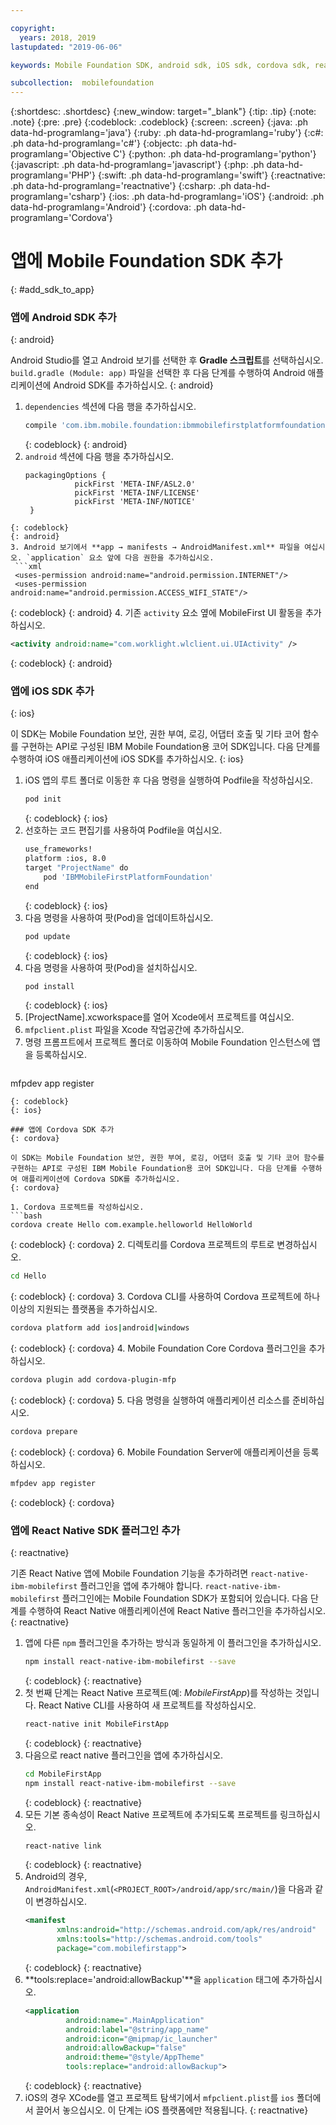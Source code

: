 ```yaml
---

copyright:
  years: 2018, 2019
lastupdated: "2019-06-06"

keywords: Mobile Foundation SDK, android sdk, iOS sdk, cordova sdk, react native sdk

subcollection:  mobilefoundation
---
```


{:shortdesc: .shortdesc}
{:new_window: target="_blank"}
{:tip: .tip}
{:note: .note}
{:pre: .pre}
{:codeblock: .codeblock}
{:screen: .screen}
{:java: .ph data-hd-programlang='java'}
{:ruby: .ph data-hd-programlang='ruby'}
{:c#: .ph data-hd-programlang='c#'}
{:objectc: .ph data-hd-programlang='Objective C'}
{:python: .ph data-hd-programlang='python'}
{:javascript: .ph data-hd-programlang='javascript'}
{:php: .ph data-hd-programlang='PHP'}
{:swift: .ph data-hd-programlang='swift'}
{:reactnative: .ph data-hd-programlang='reactnative'}
{:csharp: .ph data-hd-programlang='csharp'}
{:ios: .ph data-hd-programlang='iOS'}
{:android: .ph data-hd-programlang='Android'}
{:cordova: .ph data-hd-programlang='Cordova'}

#	앱에 Mobile Foundation SDK 추가
{: #add_sdk_to_app}

### 앱에 Android SDK 추가
{: android}

Android Studio를 열고 Android 보기를 선택한 후 **Gradle 스크립트**를 선택하십시오. `build.gradle (Module: app)` 파일을 선택한 후 다음 단계를 수행하여 Android 애플리케이션에 Android SDK를 추가하십시오.
{: android}

1. `dependencies` 섹션에 다음 행을 추가하십시오.
   ```bash
   compile 'com.ibm.mobile.foundation:ibmmobilefirstplatformfoundation:8.0.+'
   ```
   {: codeblock}
   {: android}
2. `android` 섹션에 다음 행을 추가하십시오.
   ```
   packagingOptions {
              pickFirst 'META-INF/ASL2.0'
              pickFirst 'META-INF/LICENSE'
              pickFirst 'META-INF/NOTICE'
    }
  ```
  {: codeblock}
  {: android}
3. Android 보기에서 **app → manifests → AndroidManifest.xml** 파일을 여십시오. `application` 요소 앞에 다음 권한을 추가하십시오.
   ```xml
   <uses-permission android:name="android.permission.INTERNET"/>
   <uses-permission android:name="android.permission.ACCESS_WIFI_STATE"/>
   ```
   {: codeblock}
   {: android}
4. 기존 `activity` 요소 옆에 MobileFirst UI 활동을 추가하십시오.
   ```xml
   <activity android:name="com.worklight.wlclient.ui.UIActivity" />
   ```
   {: codeblock}
   {: android}


### 앱에 iOS SDK 추가
{: ios}

이 SDK는 Mobile Foundation 보안, 권한 부여, 로깅, 어댑터 호출 및 기타 코어 함수를 구현하는 API로 구성된 IBM Mobile Foundation용 코어 SDK입니다. 다음 단계를 수행하여 iOS 애플리케이션에 iOS SDK를 추가하십시오.
{: ios}

1. iOS 앱의 루트 폴더로 이동한 후 다음 명령을 실행하여 Podfile을 작성하십시오.
    ```bash
    pod init
    ```
    {: codeblock}
    {: ios}
2. 선호하는 코드 편집기를 사용하여 Podfile을 여십시오.
   ```bash
   use_frameworks!
   platform :ios, 8.0
   target "ProjectName" do
       pod 'IBMMobileFirstPlatformFoundation'
   end
   ```
   {: codeblock}
   {: ios}
3. 다음 명령을 사용하여 팟(Pod)을 업데이트하십시오.
   ```bash
   pod update
   ```
   {: codeblock}
   {: ios}
4. 다음 명령을 사용하여 팟(Pod)을 설치하십시오.
   ```bash
   pod install
   ```
   {: codeblock}
   {: ios}
5. [ProjectName].xcworkspace를 열어 Xcode에서 프로젝트를 여십시오.
6. `mfpclient.plist` 파일을 Xcode 작업공간에 추가하십시오.
7. 명령 프롬프트에서 프로젝트 폴더로 이동하여 Mobile Foundation 인스턴스에 앱을 등록하십시오.
   ```bash
mfpdev app register
   ```
   {: codeblock}
   {: ios}

### 앱에 Cordova SDK 추가
{: cordova}

이 SDK는 Mobile Foundation 보안, 권한 부여, 로깅, 어댑터 호출 및 기타 코어 함수를 구현하는 API로 구성된 IBM Mobile Foundation용 코어 SDK입니다. 다음 단계를 수행하여 애플리케이션에 Cordova SDK를 추가하십시오.
{: cordova}

1. Cordova 프로젝트를 작성하십시오.
   ```bash
   cordova create Hello com.example.helloworld HelloWorld
   ```
   {: codeblock}
   {: cordova}
2. 디렉토리를 Cordova 프로젝트의 루트로 변경하십시오.
   ```bash
   cd Hello
   ```
   {: codeblock}
   {: cordova}
3. Cordova CLI를 사용하여 Cordova 프로젝트에 하나 이상의 지원되는 플랫폼을 추가하십시오.
   ```bash
   cordova platform add ios|android|windows
   ```
   {: codeblock}
   {: cordova}
4. Mobile Foundation Core Cordova 플러그인을 추가하십시오.
   ```bash
   cordova plugin add cordova-plugin-mfp
   ```
   {: codeblock}
   {: cordova}
5. 다음 명령을 실행하여 애플리케이션 리소스를 준비하십시오.
   ```bash
   cordova prepare
   ```
   {: codeblock}
   {: cordova}
6. Mobile Foundation Server에 애플리케이션을 등록하십시오.
   ```bash
mfpdev app register
   ```
   {: codeblock}
   {: cordova}

### 앱에 React Native SDK 플러그인 추가
{: reactnative}

기존 React Native 앱에 Mobile Foundation 기능을 추가하려면 `react-native-ibm-mobilefirst` 플러그인을 앱에 추가해야 합니다. `react-native-ibm-mobilefirst` 플러그인에는 Mobile Foundation SDK가 포함되어 있습니다. 다음 단계를 수행하여 React Native 애플리케이션에 React Native 플러그인을 추가하십시오.
{: reactnative}

1. 앱에 다른 `npm` 플러그인을 추가하는 방식과 동일하게 이 플러그인을 추가하십시오.
   ```bash
   npm install react-native-ibm-mobilefirst --save
   ```
   {: codeblock}
   {: reactnative}
2. 첫 번째 단계는 React Native 프로젝트(예: *MobileFirstApp*)를 작성하는 것입니다. React Native CLI를 사용하여 새 프로젝트를 작성하십시오.
   ```bash
   react-native init MobileFirstApp
   ```
   {: codeblock}
   {: reactnative}
3. 다음으로 react native 플러그인을 앱에 추가하십시오.
   ```bash
   cd MobileFirstApp
   npm install react-native-ibm-mobilefirst --save
   ```
   {: codeblock}
   {: reactnative}
4. 모든 기본 종속성이 React Native 프로젝트에 추가되도록 프로젝트를 링크하십시오.
   ```bash
   react-native link
   ```
   {: codeblock}
   {: reactnative}
5. Android의 경우, `AndroidManifest.xml`(`<PROJECT_ROOT>/android/app/src/main/`)을 다음과 같이 변경하십시오.
   ```xml
   <manifest 
          xmlns:android="http://schemas.android.com/apk/res/android" 
          xmlns:tools="http://schemas.android.com/tools"
          package="com.mobilefirstapp">
   ```
   {: codeblock}
   {: reactnative}
6. **tools:replace='android:allowBackup'**을 `application` 태그에 추가하십시오.
   ```xml
   <application
            android:name=".MainApplication"
            android:label="@string/app_name"
            android:icon="@mipmap/ic_launcher"
            android:allowBackup="false"
            android:theme="@style/AppTheme"
            tools:replace="android:allowBackup">
   ```
   {: codeblock}
   {: reactnative}
7. iOS의 경우 XCode를 열고 프로젝트 탐색기에서 `mfpclient.plist`를 `ios` 폴더에서 끌어서 놓으십시오. 이 단계는 iOS 플랫폼에만 적용됩니다.
{: reactnative}

